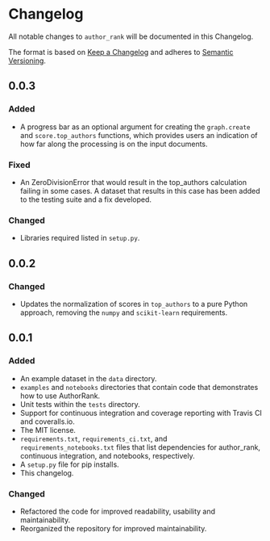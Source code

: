 # Changelog
All notable changes to `author_rank` will be documented in this Changelog.

The format is based on [Keep a Changelog](http://keepachangelog.com/en/1.0.0/) 
and adheres to [Semantic Versioning](http://semver.org/spec/v2.0.0.html).

## 0.0.3

### Added

- A progress bar as an optional argument for creating the `graph.create` 
and `score.top_authors` functions, which provides users an indication of 
how far along the processing is on the input documents. 

### Fixed 
- An ZeroDivisionError that would result in the top_authors calculation 
failing in some cases. A dataset that results in this case has been 
added to the testing suite and a fix developed.

### Changed 
- Libraries required listed in `setup.py`. 

## 0.0.2

### Changed 

- Updates the normalization of scores in `top_authors` to a pure Python 
approach, removing the `numpy` and `scikit-learn` requirements. 

## 0.0.1

### Added
- An example dataset in the `data` directory.
- `examples` and `notebooks` directories that contain code that 
demonstrates how to use AuthorRank.
- Unit tests within the `tests` directory. 
- Support for continuous integration and coverage reporting with Travis CI 
and coveralls.io. 
- The MIT license.
- `requirements.txt`, `requirements_ci.txt`, and `requirements_notebooks.txt` 
files that list dependencies for author_rank, continuous integration, and
notebooks, respectively.
- A `setup.py` file for pip installs. 
- This changelog.

### Changed
- Refactored the code for improved readability, usability and maintainability. 
- Reorganized the repository for improved maintainability.

